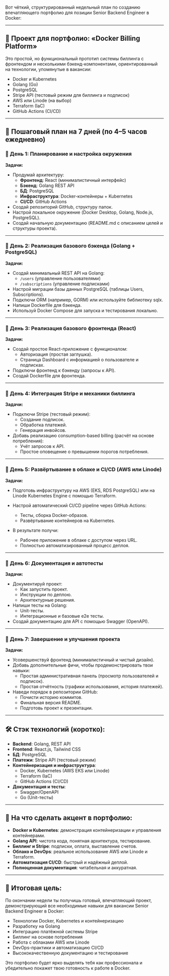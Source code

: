 Вот чёткий, структурированный недельный план по созданию впечатляющего портфолио для позиции Senior Backend Engineer в Docker:

---

## 🚀 Проект для портфолио: «Docker Billing Platform»

Это простой, но функциональный прототип системы биллинга с фронтендом и несколькими бэкенд-компонентами, ориентированный на технологии, упомянутые в вакансии:

- Docker и Kubernetes
- Golang (Go)
- PostgreSQL
- Stripe API (тестовый режим для биллинга и подписок)
- AWS или Linode (на выбор)
- Terraform (IaC)
- GitHub Actions (CI/CD)

---

## 📅 Пошаговый план на 7 дней (по 4–5 часов ежедневно)

### 📌 День 1: Планирование и настройка окружения

**Задачи:**

- Продумай архитектуру:
  - **Фронтенд**: React (минималистичный интерфейс)
  - **Бэкенд**: Golang REST API
  - **БД**: PostgreSQL
  - **Инфраструктура**: Docker-контейнеры + Kubernetes
  - **CI/CD**: GitHub Actions
- Создай репозиторий GitHub, структуру папок.
- Настрой локальное окружение (Docker Desktop, Golang, Node.js, PostgreSQL).
- Создай начальную документацию (README.md с описанием целей и структуры проекта).

---

### 📌 День 2: Реализация базового бэкенда (Golang + PostgreSQL)

**Задачи:**

- Создай минимальный REST API на Golang:
  - `/users` (управление пользователями)
  - `/subscriptions` (управление подписками)
- Настрой миграции базы данных PostgreSQL (таблицы Users, Subscriptions).
- Подключи ORM (например, GORM) или используйте библиотеку sqlx.
- Напиши Dockerfile для бэкенда.
- Используй Docker Compose для запуска и тестирования локально.

---

### 📌 День 3: Реализация базового фронтенда (React)

**Задачи:**

- Создай простое React-приложение с функционалом:
  - Авторизация (простая заглушка).
  - Страница Dashboard с информацией о пользователе и подписках.
- Подключи фронтенд к бэкенду (запросы к API).
- Создай Dockerfile для фронтенда.

---

### 📌 День 4: Интеграция Stripe и механики биллинга

**Задачи:**

- Подключи Stripe (тестовый режим):
  - Создание подписок.
  - Обработка платежей.
  - Генерация инвойсов.
- Добавь реализацию consumption-based billing (расчёт на основе потребления):
  - Учёт запросов к API.
  - Простое оповещение о превышении порогов потребления.

---

### 📌 День 5: Развёртывание в облаке и CI/CD (AWS или Linode)

**Задачи:**

- Подготовь инфраструктуру на AWS (EKS, RDS PostgreSQL) или на Linode Kubernetes Engine с помощью Terraform.
- Настрой автоматический CI/CD pipeline через GitHub Actions:
  - Тесты, сборка Docker-образов.
  - Развёртывание контейнеров на Kubernetes.

- В результате получи:
  - Рабочее приложение в облаке с доступом через URL.
  - Полностью автоматизированный процесс деплоя.

---

### 📌 День 6: Документация и автотесты

**Задачи:**

- Документируй проект:
  - Как запустить проект.
  - Инструкции по деплою.
  - Архитектурные решения.
- Напиши тесты на Golang:
  - Unit-тесты.
  - Интеграционные и базовые e2e тесты.
- Создай документацию для API с помощью Swagger (OpenAPI).

---

### 📌 День 7: Завершение и улучшения проекта

**Задачи:**

- Усовершенствуй фронтенд (минималистичный и чистый дизайн).
- Добавь дополнительные фичи, чтобы продемонстрировать твои навыки:
  - Простая административная панель (просмотр пользователей и подписок).
  - Простая отчётность (графики использования, история платежей).
- Наведи порядок в репозитории GitHub:
  - Почисти историю коммитов.
  - Финальная версия README.
  - Подготовь проект к презентации.

---

## 🛠️ Стэк технологий (коротко):

- **Backend**: Golang, REST API
- **Frontend**: React.js, Tailwind CSS
- **БД**: PostgreSQL
- **Платежи**: Stripe API (тестовый режим)
- **Контейнеризация и инфраструктура**:
  - Docker, Kubernetes (AWS EKS или Linode)
  - Terraform (IaC)
  - GitHub Actions (CI/CD)
- **Документация и тесты**:
  - Swagger/OpenAPI
  - Go (Unit-тесты)

---

## 🎯 На что сделать акцент в портфолио:

- **Docker и Kubernetes**: демонстрация контейнеризации и управления контейнерами.
- **Golang API**: чистота кода, понятная архитектура, тестирование.
- **Биллинг и Stripe**: подписки, оплата, выставление счетов.
- **Облако и DevOps**: реальное использование AWS или Linode и Terraform.
- **Автоматизация CI/CD**: быстрый и надёжный деплой.
- **Полноценная документация**: читабельная и аккуратная.

---

## 📌 Итоговая цель:

По окончании недели ты получишь готовый, впечатляющий проект, демонстрирующий все необходимые навыки для вакансии Senior Backend Engineer в Docker:

- Технологии Docker, Kubernetes и контейнеризацию
- Разработку на Golang
- Интеграцию платёжной системы Stripe
- Биллинг на основе потребления
- Работа с облаками AWS или Linode
- DevOps-практики и автоматизацию CI/CD
- Высококачественную документацию и тестирование

Это портфолио будет ярко выделять тебя как профессионала и убедительно покажет твою готовность к работе в Docker.